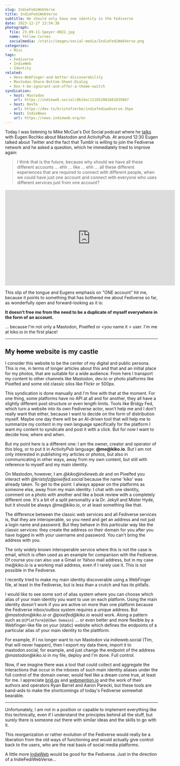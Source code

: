 ```yaml
---
slug: IndieFediWebVerse
title: IndieFediWebVerse
subtitle: We should only have one identity in the Fediverse
date: 2023-12-27 13:54:38
photograph:
  file: 23-09-11-Speyer-0022.jpg
  name: Yellow Curves
  socialmedia: /static/images/social-media/IndieFediWebVerse.png
categories:
  - Misc
tags:
  - Fediverse
  - IndieWeb
  - Identity
related:
  - Hexo-WebFinger-and-better-discoverability
  - Mastodon-Share-Bottom-Sheet-Dialog
  - Don-t-be-ignorant-and-offer-a-theme-switch
syndication:
  - host: Mastodon
    url: https://indieweb.social/@kiko/111652881681835667
  - host: DevTo
    url: https://dev.to/kristofzerbe/indiefediwebverse-3hpe
  - host: IndieNews
    url: https://news.indieweb.org/en
---
```


Today I was listening to Mike McCue's Dot Social podcast where he [talks](https://about.flipboard.com/inside-flipboard/eugen-rochko/) with Eugen Rochko about Mastodon and ActivityPub. At around 12:30 Eugen talked about Twitter and the fact that Tumblr is willing to join the Fediverse network and he asked a question, which he immediately tried to improve again:

> I think that is the future, because why should we have all these different accounts ... ehh ... like ... ehh ... all these different experiences that are required to connect with different people, when we could have just one account and connect with everyone who uses different services just from one account?

<div class="video-wrapper" style="margin-top:1rem;">
<iframe title="The State of the Federation, with Mastodon's Eugen Rochko" width="560" height="315" src="https://flipboard.video/videos/embed/60495342-c321-4949-9cc9-0fa1a1f2d788?start=12m30s" frameborder="0" allowfullscreen="" sandbox="allow-same-origin allow-scripts allow-popups"></iframe>
</div>

This slip of the tongue and Eugens emphasis on "ONE account" hit me, because it points to something that has bothered me about Fediverse so far, as wonderfully open and forward-looking as it is:

**It doesn't free me from the need to be a duplicate of myself everywhere in the form of an account.**

... because I'm not only a Mastodon, Pixelfed or &lt;you name it &gt; user. I'm me at kiko.io in the first place!

<!-- more -->

---

## My <s>home</s> website is my castle

I consider this website to be the center of my digital and public persona. This is me, in terms of longer articles about this and that and an initial place for my photos, that are suitable for a wide audience. From here I transport my content to other channels like Mastodon, dev.to or photo platforms like Pixelfed and some old classic silos like Flickr or 500px.

This syndication is done manually and I'm fine with that at the moment. For one thing, some platforms have no API at all and for another, they all have a slightly different post structure or even length limits. Tools like Bridgy Fed, which turn a website into its own Fediverse actor, won't help me and I don't really want that either, because I want to decide on the form of distribution myself. Maybe one day there will be an AI-driven tool that will help me to summarize my content in my own language specifically for the platform I want my content to syndicate and post it with a click. But for now I want to decide how, where and when.

But my point here is a different one: I am the owner, creator and operator of this blog, or to put it in ActivityPub language: **&#64;me&#64;kiko.io**. But I am not only interested in publishing my articles or photos, but also in communicating in other ways, away from my own content, but still with reference to myself and my main identity.

On Mastodon, however, I am *&#64;kiko&#64;indieweb.de* and on Pixelfed you interact with *&#64;kristofz&#64;pixelfed.social* because the name 'kiko' was already taken. To get to the point: I always appear on the platforms as someone else, away from my main identity. I chat with one identity, comment on a photo with another and like a book review with a completely different one. It's a bit of a split personality a la Dr. Jekyll and Mister Hyde, but it should be always *&#64;me&#64;kiko.io*, or at least something like that.

The difference between the classic web services and all Fediverse services is, that they are interoperable, so you need and get an address and not just a login name and password. But they behave in this particular way like the classic services: they create the address on their domain for you after you have logged in with your username and password. You can't bring the address with you. 

The only widely known interoperable service where this is not the case is email, which is often used as an example for comparison with the Fediverse. Of course you can also use a Gmail or Yahoo mail address, but in my case me&#64;kiko.io is a working mail address, even if I rarely use it. This is not possible in the Fediverse.

I recently tried to make my main identity discoverable using a WebFinger file, at least in the Fediverse, but is less than a crutch and has its pitfalls.

I would like to see some sort of alias system where you can choose which alias of your main identity you want to use on each platform. Using the main identity doesn't work if you are active on more than one platform because the Fediverse inbox/outbox system requires a unique address. But *&#64;mastodon&#64;kiko.io* or *&#64;pixelfed&#64;kiko.io* would work. Along a pattern such as ``@{Platform}@{Own Domain}`` ... or even better and more flexible by a Webfinger-like file on your (static) website which defines the endpoints of a particular alias of your main identity to the plattform.

For example, if I no longer want to run Mastodon via indieweb.social (Tim, that will never happen), then I export my data there, import it to mastodon.social, for example, and just change the endpoint of the address *&#64;mastodon&#64;kiko.io* in my file, deploy and I'm done. Full control.

Now, if we imagine there was a tool that could collect and aggregate the interactions that occur in the inboxes of such main identity aliases under the full control of the domain owner, would feel like a dream come true, at least for me. I appreciate [brid.gy](https://brid.gy/) and [webmention.io](https://webmention.io/) and the work of their authors and operators Ryan Barret and Aaron Parecki, but these tools are band-aids to make the shortcomings of today's Fediverse somewhat bearable.

---

Unfortunately, I am not in a position or capable to implement everything like this technically, even if I understand the principles behind all the stuff, but surely there is someone out there with similar ideas and the skills to go with it.

This reorganization or rather evolution of the Fediverse would really be a liberation from the old ways of functioning and would actually give control back to the users, who are the real basis of social media platforms.

A little more [IndieWeb](https://indieweb.org/) would be good for the Fediverse. Just in the direction of a IndieFediWebVerse...
